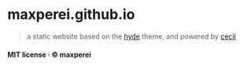 # maxperei.github.io

> a static website based on the [hyde](https://github.com/poole/hyde) theme, and powered by [cecil](https://cecil.app)

#### MIT license · © maxperei
